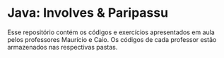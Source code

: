 # Java: Involves & Paripassu

Esse repositório contém os códigos e exercícios apresentados em aula
pelos professores Maurício e Caio. Os códigos de cada professor estão
armazenados nas respectivas pastas.

